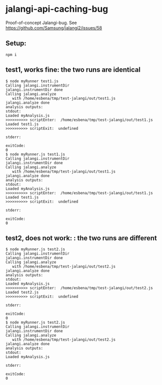 # jalangi-api-caching-bug
Proof-of-concept Jalangi-bug.
See https://github.com/Samsung/jalangi2/issues/58

## Setup:
```
npm i
```

## test1, works fine: the two runs are identical
```
$ node myRunner test1.js
Calling jalangi.instrumentDir
jalangi.instrumentDir done
Calling jalangi.analyze
   with /home/esbena/tmp/test-jalangi/out/test1.js
jalangi.analyze done
analysis outputs:
stdout:
Loaded myAnalysis.js
>>>>>>>>>> scriptEnter:  /home/esbena/tmp/test-jalangi/out/test1.js
Loaded test1.js
>>>>>>>>>> scriptExit:  undefined

stderr:

exitCode:
0
$ node myRunner.js test1.js
Calling jalangi.instrumentDir
jalangi.instrumentDir done
Calling jalangi.analyze
   with /home/esbena/tmp/test-jalangi/out/test1.js
jalangi.analyze done
analysis outputs:
stdout:
Loaded myAnalysis.js
>>>>>>>>>> scriptEnter:  /home/esbena/tmp/test-jalangi/out/test1.js
Loaded test1.js
>>>>>>>>>> scriptExit:  undefined

stderr:

exitCode:
0

```

## test2, does not work: : the two runs are different
```
$ node myRunner.js test2.js
Calling jalangi.instrumentDir
jalangi.instrumentDir done
Calling jalangi.analyze
   with /home/esbena/tmp/test-jalangi/out/test2.js
jalangi.analyze done
analysis outputs:
stdout:
Loaded myAnalysis.js
>>>>>>>>>> scriptEnter:  /home/esbena/tmp/test-jalangi/out/test2.js
Loaded test2.js
>>>>>>>>>> scriptExit:  undefined

stderr:

exitCode:
0
$ node myRunner.js test2.js
Calling jalangi.instrumentDir
jalangi.instrumentDir done
Calling jalangi.analyze
   with /home/esbena/tmp/test-jalangi/out/test2.js
jalangi.analyze done
analysis outputs:
stdout:
Loaded myAnalysis.js

stderr:

exitCode:
0
```
